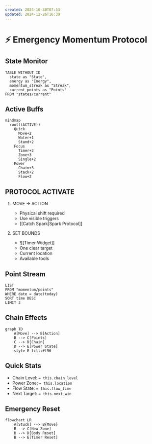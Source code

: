 ```yaml
---
created: 2024-10-30T07:53
updated: 2024-12-26T16:30
---
```


# ⚡ Emergency Momentum Protocol

## State Monitor
```dataview
TABLE WITHOUT ID
  state as "State",
  energy as "Energy",
  momentum_streak as "Streak",
  current_points as "Points"
FROM "states/current"
```

## Active Buffs
```mermaid
mindmap
  root((ACTIVE))
    Quick
      Move+2
      Water+1
      Stand+2
    Focus
      Timer+2
      Zone+3
      Single+2
    Power
      Chain+3
      Stack+2
      Flow+2
```

## PROTOCOL ACTIVATE
1. MOVE → ACTION
   - Physical shift required
   - Use visible triggers
   - [[Catch Spark|Spark Protocol]]

2. SET BOUNDS
   - ![[Timer Widget]]
   - One clear target
   - Current location
   - Available tools

## Point Stream
```dataview
LIST
FROM "momentum/points"
WHERE date = date(today)
SORT time DESC
LIMIT 3
```

## Chain Effects
```mermaid
graph TD
    A[Move] --> B[Action]
    B --> C[Points]
    C --> D[Chain]
    D --> E[Power State]
    style E fill:#f96
```

## Quick Stats
- Chain Level: `= this.chain_level`
- Power Zone: `= this.location`
- Flow State: `= this.flow_time`
- Next Target: `= this.next_win`

## Emergency Reset
```mermaid
flowchart LR
    A[Stuck] --> B{Move}
    B --> C[New Zone]
    B --> D[Body Reset]
    B --> E[Timer Reset]
```